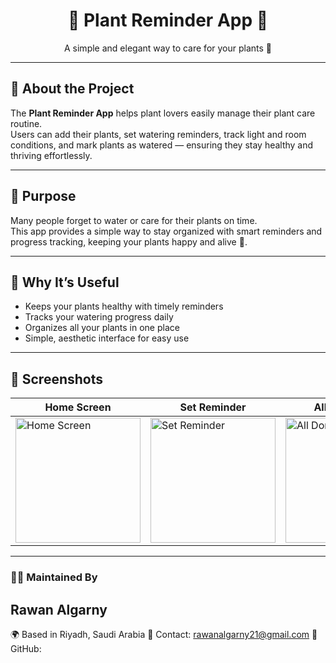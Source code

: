 <h1 align="center">🌿 Plant Reminder App 🌿</h1>

<p align="center">A simple and elegant way to care for your plants 🌱</p>

---

## 🌸 About the Project
The **Plant Reminder App** helps plant lovers easily manage their plant care routine.  
Users can add their plants, set watering reminders, track light and room conditions, and mark plants as watered — ensuring they stay healthy and thriving effortlessly.

---

## 🌼 Purpose
Many people forget to water or care for their plants on time.  
This app provides a simple way to stay organized with smart reminders and progress tracking, keeping your plants happy and alive 🌿.

---

## 🌿 Why It’s Useful
- Keeps your plants healthy with timely reminders  
- Tracks your watering progress daily  
- Organizes all your plants in one place  
- Simple, aesthetic interface for easy use  

---
## 🌻 Screenshots
| Home Screen | Set Reminder | All Done Page |
|------------|-------------|---------------|
| <img width="200" alt="Home Screen" src="https://github.com/user-attachments/assets/1cc95575-0f5c-40d0-94da-618ad8791431" /> | <img width="200" alt="Set Reminder" src="https://github.com/user-attachments/assets/35a2aa90-e038-4888-8090-3c6e03bb537b" /> | <img width="200" alt="All Done" src="https://github.com/user-attachments/assets/d2d4126e-fb7c-40a7-ba81-3ec9423d62ea" /> |




---
### 👩‍💻 Maintained By
## Rawan Algarny
🌍 Based in Riyadh, Saudi Arabia 
💌 Contact: rawanalgarny21@gmail.com
📱 GitHub: 
